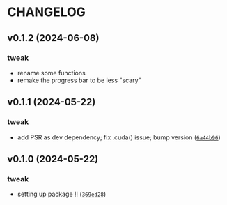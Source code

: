 # CHANGELOG


## v0.1.2 (2024-06-08)

### tweak

* rename some functions
* remake the progress bar to be less "scary"

## v0.1.1 (2024-05-22)

### tweak

* add PSR as dev dependency; fix .cuda() issue; bump version ([`6a44b96`](https://github.com/ggdna/latentmi/commit/6a44b9617d7a7d755307941d92c05834db17f23f))


## v0.1.0 (2024-05-22)

### tweak

* setting up package !! ([`369ed28`](https://github.com/ggdna/latentmi/commit/369ed283293d550583789e604073141607751aa0))
